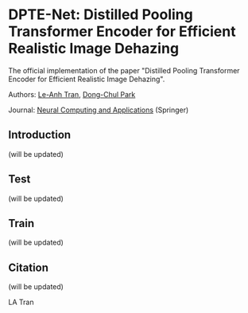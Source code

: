 # DPTE-Net: Distilled Pooling Transformer Encoder for Efficient Realistic Image Dehazing

The official implementation of the paper "Distilled Pooling Transformer Encoder for Efficient Realistic Image Dehazing".

Authors: [Le-Anh Tran](https://scholar.google.com/citations?user=WzcUE5YAAAAJ&hl=en), [Dong-Chul Park](https://scholar.google.com/citations?user=VZUH4sUAAAAJ&hl=en)

Journal: [Neural Computing and Applications](https://link.springer.com/journal/521) (Springer)

## Introduction

(will be updated)

## Test

(will be updated)

## Train

(will be updated)

## Citation

(will be updated)

LA Tran
